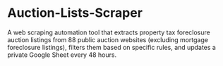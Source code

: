 # Auction-Lists-Scraper
A web scraping automation tool that extracts property tax foreclosure auction listings from 88 public auction websites (excluding mortgage foreclosure listings), filters them based on specific rules, and updates a private Google Sheet every 48 hours.
